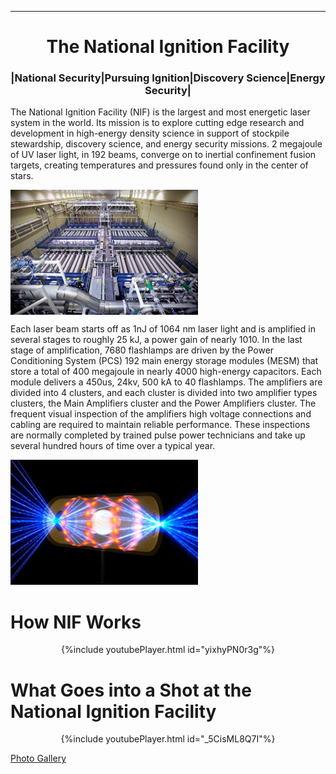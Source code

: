 ___
<div align="center"><H1>The National Ignition Facility</H1></div>
<div align="center"><H3>|National Security|Pursuing Ignition|Discovery Science|Energy Security|</H3></div>

The National Ignition Facility (NIF) is the largest and most energetic laser system in the world. Its mission is to explore cutting edge research and development in high-energy density science in support of stockpile stewardship, discovery science, and energy security missions. 2 megajoule of UV laser light, in 192 beams, converge on to inertial confinement fusion targets, creating temperatures and pressures found only in the center of stars. 

<img  src="photos/amplification.jpg" align = "center">
<!--![](photos/amplification.jpg) -->

Each laser beam starts off as 1nJ of 1064 nm laser light and is amplified in several stages to roughly 25 kJ, a power gain of nearly 1010. In the last stage of amplification, 7680 flashlamps are driven by the Power Conditioning System (PCS) 192 main energy storage modules (MESM) that store a total of 400 megajoule in nearly 4000 high-energy capacitors. Each module delivers a 450us, 24kv, 500 kA to 40 flashlamps. The amplifiers are divided into 4 clusters, and each cluster is divided into two amplifier types clusters, the Main Amplifiers cluster and the Power Amplifiers cluster.
The frequent visual inspection of the amplifiers high voltage connections and cabling are required to maintain reliable performance. These inspections are normally completed by trained pulse power technicians and take up several hundred hours of time over a typical year.

![](photos/ignition2.jpg)

# How NIF Works

<div align="center">{%include youtubePlayer.html id="yixhyPN0r3g"%}</div>

# What Goes into a Shot at the National Ignition Facility


<div align="center">{%include youtubePlayer.html id="_5CisML8Q7I"%}</div>

[Photo Gallery](https://lasers.llnl.gov/media/photo-gallery)



